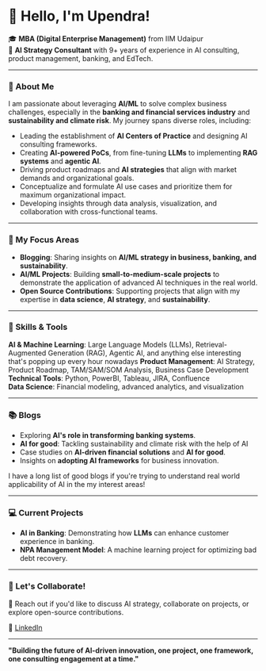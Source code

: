 # 👋 Hello, I'm Upendra!

🎓 **MBA (Digital Enterprise Management)** from IIM Udaipur  
💼 **AI Strategy Consultant** with 9+ years of experience in AI consulting, product management, banking, and EdTech.

---

### 🚀 About Me

I am passionate about leveraging **AI/ML** to solve complex business challenges, especially in the **banking and financial services industry** and **sustainability and climate risk**. 
My journey spans diverse roles, including:

- Leading the establishment of **AI Centers of Practice** and designing AI consulting frameworks.
- Creating **AI-powered PoCs**, from fine-tuning **LLMs** to implementing **RAG systems** and **agentic AI**.
- Driving product roadmaps and **AI strategies** that align with market demands and organizational goals.
- Conceptualize and formulate AI use cases and prioritize them for maximum organizational impact.
- Developing insights through data analysis, visualization, and collaboration with cross-functional teams.

---

### 🌟 My Focus Areas

- **Blogging**: Sharing insights on **AI/ML strategy in business, banking, and sustainability**.
- **AI/ML Projects**: Building **small-to-medium-scale projects** to demonstrate the application of advanced AI techniques in the real world.
- **Open Source Contributions**: Supporting projects that align with my expertise in **data science**, **AI strategy**, and **sustainability**.

---

### 🔧 Skills & Tools

**AI & Machine Learning**: Large Language Models (LLMs), Retrieval-Augmented Generation (RAG), Agentic AI, and anything else interesting that's popping up every hour nowadays
**Product Management**: AI Strategy, Product Roadmap, TAM/SAM/SOM Analysis, Business Case Development  
**Technical Tools**: Python, PowerBI, Tableau, JIRA, Confluence  
**Data Science**: Financial modeling, advanced analytics, and visualization  

---

### 📚 Blogs

- Exploring **AI's role in transforming banking systems**.
- **AI for good**: Tackling sustainability and climate risk with the help of AI
- Case studies on **AI-driven financial solutions** and **AI for good**.  
- Insights on **adopting AI frameworks** for business innovation.

I have a long list of good blogs if you're trying to understand real world applicability of AI in the my interest areas!

---

### 💻 Current Projects

- **AI in Banking**: Demonstrating how **LLMs** can enhance customer experience in banking.  
- **NPA Management Model**: A machine learning project for optimizing bad debt recovery.

---

### 🤝 Let's Collaborate!

💬 Reach out if you'd like to discuss AI strategy, collaborate on projects, or explore open-source contributions.  

🔗 [LinkedIn]([https://linkedin.com/in/topvoiceindia](https://www.linkedin.com/in/upen963/))  

---

**"Building the future of AI-driven innovation, one project, one framework, one consulting engagement at a time."**
